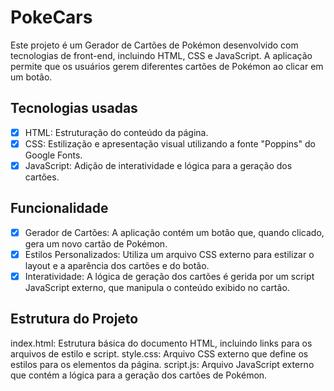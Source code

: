 # PokeCars

Este projeto é um Gerador de Cartões de Pokémon desenvolvido com tecnologias de front-end, incluindo HTML, CSS e JavaScript. A aplicação permite que os usuários gerem diferentes cartões de Pokémon ao clicar em um botão.

## Tecnologias usadas

- [x] HTML: Estruturação do conteúdo da página.
- [x] CSS: Estilização e apresentação visual utilizando a fonte "Poppins" do Google Fonts.
- [x] JavaScript: Adição de interatividade e lógica para a geração dos cartões.

## Funcionalidade

- [x] Gerador de Cartões: A aplicação contém um botão que, quando clicado, gera um novo cartão de Pokémon.
- [x] Estilos Personalizados: Utiliza um arquivo CSS externo para estilizar o layout e a aparência dos cartões e do botão.
- [x] Interatividade: A lógica de geração dos cartões é gerida por um script JavaScript externo, que manipula o conteúdo exibido no cartão.

## Estrutura do Projeto

index.html: Estrutura básica do documento HTML, incluindo links para os arquivos de estilo e script.
style.css: Arquivo CSS externo que define os estilos para os elementos da página.
script.js: Arquivo JavaScript externo que contém a lógica para a geração dos cartões de Pokémon.
